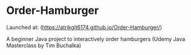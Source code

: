 # Order-Hamburger
 Launched at: (https://atrikgit6174.github.io/Order-Hamburger/)
 
 A beginner Java project to interactively order hamburgers (Udemy Java Masterclass by Tim Buchalka)
